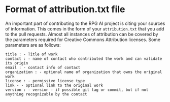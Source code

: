 # Format of attribution.txt file

An important part of contributing to the RPG AI project is citing your sources of information. This comes in the form of your `attribution.txt` that you add to the pull requests. Almost all instances of attribution can be covered by the parameters required for Creative Commons Attribution licenses. Some parameters are as follows:

```text
title : - Title of work
contact : - name of contact who contributed the work and can validate its origin
email : - contact info of contact
organization : - optional name of organization that owns the original work
license : - permissive license type
link - - optional link to the original work
version : - version - if possible git tag or commit, but if not anything recognizable by the contact
```
